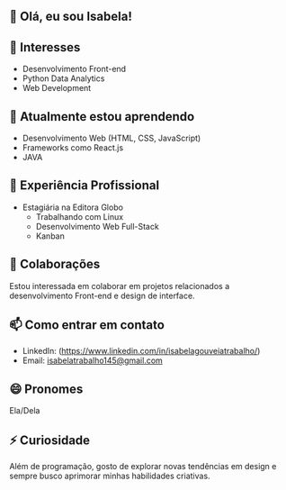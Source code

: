 ## 👋 Olá, eu sou Isabela!

## 👀 Interesses
- Desenvolvimento Front-end 
- Python Data Analytics
- Web Development

## 🌱 Atualmente estou aprendendo
- Desenvolvimento Web (HTML, CSS, JavaScript)
- Frameworks como React.js
- JAVA

## 💼 Experiência Profissional
- Estagiária na Editora Globo
  - Trabalhando com Linux
  - Desenvolvimento Web Full-Stack
  - Kanban

## 💞️ Colaborações
Estou interessada em colaborar em projetos relacionados a desenvolvimento Front-end e design de interface.

## 📫 Como entrar em contato
- LinkedIn: (https://www.linkedin.com/in/isabelagouveiatrabalho/)
- Email: isabelatrabalho145@gmail.com

## 😄 Pronomes
Ela/Dela

## ⚡ Curiosidade
Além de programação, gosto de explorar novas tendências em design e sempre busco aprimorar minhas habilidades criativas.



